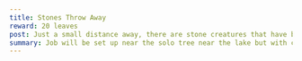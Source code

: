 ```yaml
---
title: Stones Throw Away
reward: 20 leaves
post: Just a small distance away, there are stone creatures that have been attacking the local farmers and harming their fields. We don't want a food shortage, so please help.
summary: Job will be set up near the solo tree near the lake but with constant forming fire elementals.
---
```


